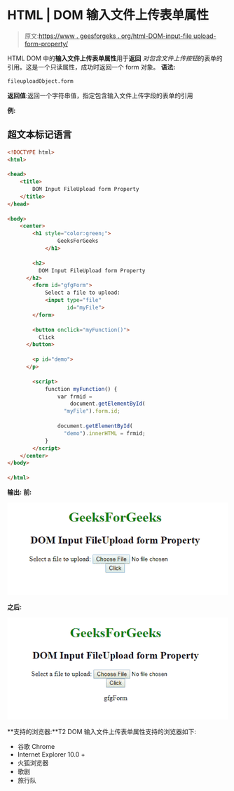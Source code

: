 # HTML | DOM 输入文件上传表单属性

> 原文:[https://www . geesforgeks . org/html-DOM-input-file upload-form-property/](https://www.geeksforgeeks.org/html-dom-input-fileupload-form-property/)

HTML DOM 中的**输入文件上传表单属性**用于**返回** *对包含文件上传按钮*的表单的引用。这是一个只读属性，成功时返回一个 form 对象。
**语法:**

```html
fileuploadObject.form
```

**返回值**:返回一个字符串值，指定包含输入文件上传字段的表单的引用

**例:**

## 超文本标记语言

```html
<!DOCTYPE html>
<html>

<head>
    <title>
        DOM Input FileUpload form Property
    </title>
</head>

<body>
    <center>
        <h1 style="color:green;"> 
                GeeksForGeeks 
            </h1>

        <h2>
          DOM Input FileUpload form Property
      </h2>
        <form id="gfgForm">
            Select a file to upload:
            <input type="file"
                   id="myFile">
        </form>

        <button onclick="myFunction()">
          Click
      </button>

        <p id="demo">
      </p>

        <script>
            function myFunction() {
                var frmid =
                    document.getElementById(
                  "myFile").form.id;

                document.getElementById(
                  "demo").innerHTML = frmid;
            }
        </script>
    </center>
</body>

</html>
```

**输出:**
**前:**

![](img/0f9079815364fefc8faadb713db02cf6.png)

**之后:**

![](img/4218d6494edd730fceabc4b2129c1e96.png)

**支持的浏览器:**T2 DOM 输入文件上传表单属性支持的浏览器如下:

*   谷歌 Chrome
*   Internet Explorer 10.0 +
*   火狐浏览器
*   歌剧
*   旅行队